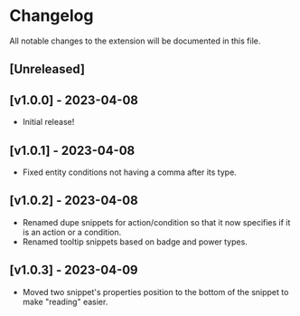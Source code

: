 # Changelog

All notable changes to the extension will be documented in this file.

## [Unreleased]

## [v1.0.0] - 2023-04-08
- Initial release!

## [v1.0.1] - 2023-04-08
- Fixed entity conditions not having a comma after its type.

## [v1.0.2] - 2023-04-08
- Renamed dupe snippets for action/condition so that it now specifies if it is an action or a condition.
- Renamed tooltip snippets based on badge and power types.

## [v1.0.3] - 2023-04-09
- Moved two snippet's properties position to the bottom of the snippet to make "reading" easier.